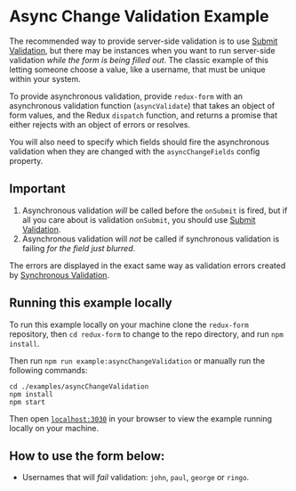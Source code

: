 # Async Change Validation Example

The recommended way to provide server-side validation is to use
[Submit Validation](../submitValidation), but there may be instances when you want to run
server-side validation _while the form is being filled out_. The classic example of this
letting someone choose a value, like a username, that must be unique within your system.

To provide asynchronous validation, provide `redux-form` with an asynchronous validation
function (`asyncValidate`) that takes an object of form values, and the Redux `dispatch`
function, and returns a promise that either rejects with an object of errors or resolves.

You will also need to specify which fields should fire the asynchronous validation when
they are changed with the `asyncChangeFields` config property.

## Important

1. Asynchronous validation _will_ be called before the `onSubmit` is fired, but if all
you care about is validation `onSubmit`, you should use
[Submit Validation](../submitValidation).
2. Asynchronous validation will _not_ be called if synchronous validation is failing
_for the field just blurred_.

The errors are displayed in the exact same way as validation errors created by
[Synchronous Validation](../syncValidation).

## Running this example locally

To run this example locally on your machine clone the `redux-form` repository,
then `cd redux-form` to change to the repo directory, and run `npm install`.

Then run `npm run example:asyncChangeValidation` or manually run the
following commands:
```
cd ./examples/asyncChangeValidation
npm install
npm start
```

Then open [`localhost:3030`](http://localhost:3030) in your
browser to view the example running locally on your machine.

## How to use the form below:

* Usernames that will _fail_ validation: `john`, `paul`, `george` or `ringo`.
